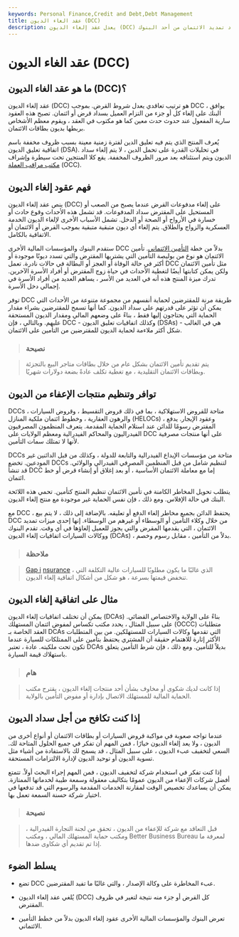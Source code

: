 ```yaml
---
keywords: Personal Finance,Credit and Debt,Debt Management
title: عقد الغاء الديون (DCC)
description: يعدل عقد إلغاء الديون (DCC) شروط القرض لإلغاء التزام العميل بالكامل أو جزء منه بسداد تمديد الائتمان من أحد البنوك.
---
```


# عقد الغاء الديون (DCC)
## ما هو عقد الغاء الديون (DCC)؟

عقد إلغاء الديون (DCC) هو ترتيب تعاقدي يعدل شروط القرض. بموجب DCC ، يوافق البنك على إلغاء كل أو جزء من التزام العميل بسداد قرض أو ائتمان. تصبح هذه العقود سارية المفعول عند حدوث حدث معين كما هو مكتوب في العقد ، ويقوم معظم الأشخاص بربطها بديون بطاقات الائتمان.

يُعرف المنتج الذي يتم فيه تعليق الدين لفترة زمنية معينة بسبب ظروف مخففة باسم اتفاقية تعليق الديون (DSA). في تحليلات القدرة على تحمل الدين ، لا يتم إلغاء سداد الديون ويتم استئنافه بعد مرور الظروف المخففة. يقع كلا المنتجين تحت سيطرة وإشراف [مكتب مراقب العملة](/office-comptroller-currency-occ) (OCC).

## فهم عقود إلغاء الديون

ينص عقد إلغاء الديون (DCC) على إلغاء مدفوعات القرض عندما يصبح من الصعب أو المستحيل على المقترض سداد المدفوعات. قد تشمل هذه الأحداث وقوع حادث أو خسارة في الأرواح أو الصحة أو الدخل. تشمل الأسباب الأخرى لإلغاء الديون الخدمة العسكرية والزواج والطلاق. يتم إلغاء أي ديون متبقية متبقية بموجب القرض أو الائتمان أو الاتفاقية بالكامل.

ستقدم البنوك والمؤسسات المالية الأخرى DCC بدلاً من خطة [التأمين الائتماني](/creditinsurance). تأمين الائتمان هو نوع من بوليصة التأمين التي يشتريها المقترض والتي تسدد ديونًا موجودة أو أكثر في حالة الوفاة أو العجز أو البطالة في حالات نادرة. تعمل DCC مثل تأمين الائتمان ولكن يمكن كتابتها أيضًا لتغطية الأحداث في حياة زوج المقترض أو أفراد الأسرة الآخرين. تدرك ميزة المنتج هذه أنه في العديد من الأسر ، يساهم العديد من أفراد الأسرة في إجمالي دخل الأسرة.

توفر DCC طريقة مرنة للمقترضين لحماية أنفسهم من مجموعة متنوعة من الأحداث التي يمكن أن تؤثر على قدرتهم على سداد الديون. كما أنها تسمح للمقترضين بشراء مقدار الحماية التي يحتاجون إليها فقط ، بناءً على وضعهم المالي ومقدار الديون المستحقة عليهم. وبالتالي ، فإن DCC - وكذلك اتفاقيات تعليق الديون (DSAs) - هي في الغالب شكل أكثر ملاءمة لحماية الديون للمقترضين من التأمين على الائتمان.

> ### نصيحة

> يتم تقديم تأمين الائتمان بشكل عام من خلال بطاقات متاجر البيع بالتجزئة وبطاقات الائتمان التقليدية ، مع تغطية تكلف عادةً بضعة دولارات شهريًا.

>

## توافر وتنظيم منتجات الإعفاء من الديون

DCCs متاحة للقروض الاستهلاكية ، بما في ذلك قروض التقسيط ، وقروض السيارات ، والرهون العقارية ، وخطوط ائتمان ملكية المنازل (HELOCs) ، وعقود الإيجار. يدفع المقترض رسومًا للدائن عند استلام الحماية المقدمة. يتعرف المنظمون المصرفيون الفيدراليون والمحاكم الفيدرالية ومعظم الولايات على DCC على أنها منتجات مصرفية لأنها لا تمتلك سمات التأمين.

DCCs متاحة من مؤسسات الإيداع الفيدرالية والتابعة للدولة ، وكذلك من قبل الدائنين غير المودعين. تخضع DCCs لتنظيم شامل من قبل المنظمين المصرفي الفيدرالي والولائي. قد تنشأ DCC إما مع معاملة الائتمان الأساسية ، أو بعد إغلاق أو إنشاء قرض أو خط ائتمان.

يتطلب تحويل المخاطر الكامنة في تأمين الائتمان تنظيم المنتج كتأمين. تحمي هذه اللائحة البنك في حالة الإفلاس. ومع ذلك ، فإن نفس الحماية غير موجودة مع منتج إلغاء الديون.

مع DCC ، يحتفظ الدائن بجميع مخاطر إلغاء الدفع أو تعليقه. بالإضافة إلى ذلك ، لا يتم بيع DCC من خلال وكلاء التأمين أو الوسطاء أو غيرهم من الوسطاء. إنها إحدى ميزات تمديد الائتمان ، التي يقدمها المقرض والتي يجوز للعميل إلغاؤها في أي وقت. تقدم البنوك ووكالات السيارات اتفاقيات إلغاء الديون (DCAs) ، بدلاً من التأمين ، مقابل رسوم وخصم.

> ### ملاحظة

> [Gap i](/gapinsurance) [nsurance](/gapinsurance) ، الذي غالبًا ما يكون مطلوبًا للسيارات عالية التكلفة التي تنخفض قيمتها بسرعة ، هو شكل من أشكال اتفاقية إلغاء الديون.

>

## مثال على اتفاقية إلغاء الديون

يمكن أن تختلف اتفاقيات إلغاء الديون (DCAs) بناءً على الولاية والاختصاص القضائي. على سبيل المثال ، يحدد مكتب تكساس لمفوض ائتمان المستهلك (OCCC) متطلبات العقد الخاصة بـ DCAs التي تقدمها وكالات السيارات للمستهلكين. من بين المتطلبات الأكثر إثارة للاهتمام حقيقة أن المشتري يحتفظ بتأمين على الممتلكات للسيارة عندما تكون تحت ملكيته. عادة ، تعتبر DCAs بديلاً للتأمين. ومع ذلك ، فإن شرط التأمين يتعلق باستهلاك قيمة السيارة.

> ### هام

> إذا كانت لديك شكوى أو مخاوف بشأن أحد منتجات إلغاء الديون ، يقترح مكتب الحماية المالية للمستهلك الاتصال بإدارة أو مفوض التأمين بالولاية.

>

## إذا كنت تكافح من أجل سداد الديون

عندما تواجه صعوبة في مواكبة قروض السيارات أو بطاقات الائتمان أو أنواع أخرى من الديون ، ولا يعد إلغاء الديون خيارًا ، فمن المهم أن تفكر في جميع الحلول المتاحة لك. السعي لتخفيف عبء الديون ، على سبيل المثال ، قد يسمح لك بالاستفادة من أشياء مثل تسوية الديون أو توحيد الديون لإدارة الالتزامات المستحقة.

إذا كنت تفكر في استخدام شركة لتخفيف الديون ، فمن المهم إجراء البحث أولاً. تتمتع أفضل شركات الإعفاء من الديون عمومًا بتكاليف معقولة وسمعة طيبة لخدماتها الممتازة. يمكن أن يساعدك تخصيص الوقت لمقارنة الخدمات المقدمة والرسوم التي قد تدفعها في اختيار شركة حسنة السمعة تعمل بها.

> ### نصيحة

> قبل التعاقد مع شركة للإعفاء من الديون ، تحقق من لجنة التجارة الفيدرالية ، ومكتب حماية المستهلك المالي ، ومكتب Better Business Bureau لمعرفة ما إذا تم تقديم أي شكاوى ضدها.

>

## يسلط الضوء

- تضع DCC عبء المخاطرة على وكالة الإصدار ، والتي غالبًا ما تفيد المقترضين.

- يُلغي عقد إلغاء الديون (DCC) كل القرض أو جزء منه نتيجة لتغير في ظروف المقترض.

- تعرض البنوك والمؤسسات المالية الأخرى عقود إلغاء الديون بدلاً من خطط التأمين الائتماني.

